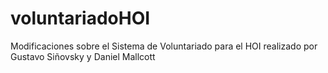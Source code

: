 # voluntariadoHOI
Modificaciones sobre el Sistema de Voluntariado para el HOI realizado por Gustavo Siñovsky y Daniel Mallcott
